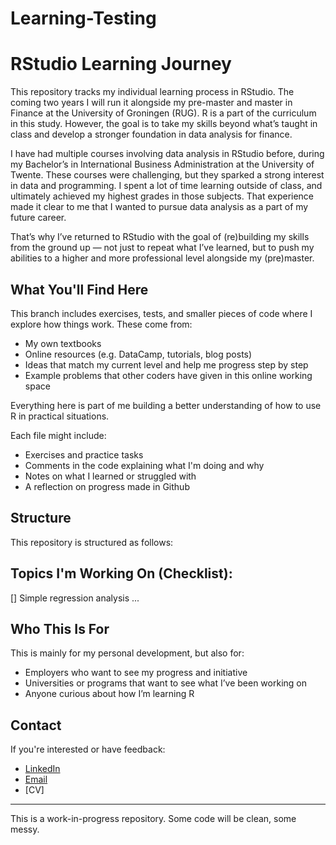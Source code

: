 # Learning-Testing

# RStudio Learning Journey 

This repository tracks my individual learning process in RStudio. The coming two years I will run it alongside my pre-master and master in Finance at the University of Groningen (RUG). R is a part of the curriculum in this study. However, the goal is to take my skills beyond what’s taught in class and develop a stronger foundation in data analysis for finance.

I have had multiple courses involving data analysis in RStudio before, during my Bachelor’s in International Business Administration at the University of Twente. These courses were challenging, but they sparked a strong interest in data and programming. I spent a lot of time learning outside of class, and ultimately achieved my highest grades in those subjects. That experience made it clear to me that I wanted to pursue data analysis as a part of my future career.

That’s why I’ve returned to RStudio with the goal of (re)building my skills from the ground up — not just to repeat what I’ve learned, but to push my abilities to a higher and more professional level alongside my (pre)master.


## What You'll Find Here

This branch includes exercises, tests, and smaller pieces of code where I explore how things work. These come from:

- My own textbooks
- Online resources (e.g. DataCamp, tutorials, blog posts)
- Ideas that match my current level and help me progress step by step
- Example problems that other coders have given in this online working space

Everything here is part of me building a better understanding of how to use R in practical situations.

Each file might include:
- Exercises and practice tasks
- Comments in the code explaining what I'm doing and why
- Notes on what I learned or struggled with
- A reflection on progress made in Github

## Structure

This repository is structured as follows:


## Topics I'm Working On (Checklist):

[] Simple regression analysis
...

## Who This Is For

This is mainly for my personal development, but also for:

- Employers who want to see my progress and initiative
- Universities or programs that want to see what I’ve been working on
- Anyone curious about how I’m learning R

## Contact

If you're interested or have feedback:

- [LinkedIn](https://www.linkedin.com/in/nick-de-groote-19985b274/)
- [Email](nickdegroote@ziggo.nl)
- [CV] 

---

This is a work-in-progress repository. Some code will be clean, some messy.
